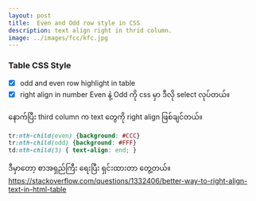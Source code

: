 ```yaml
---
layout: post
title:  Even and Odd row style in CSS
description: text align right in thrid column.
image: ../images/fcc/kfc.jpg
---
```


### Table CSS Style

- [x] odd and even row highlight in table
- [x] right align in number
Even နဲ့ Odd ကို css မှာ ဒီလို select လုပ်တယ်။

နောက်ပြီး third column  က text တွေကို right align ဖြစ်ချင်တယ်။

```css
tr:nth-child(even) {background: #CCC}
tr:nth-child(odd) {background: #FFF}
td:nth-child(3) { text-align: end; }
```

ဒီမှာတော့ စာအရှည်ကြီး ရေးပြီး ရှင်းထားတာ တွေ့တယ်။
https://stackoverflow.com/questions/1332406/better-way-to-right-align-text-in-html-table


